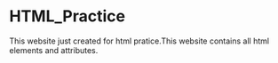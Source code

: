 # HTML_Practice
This website just created for html pratice.This website contains all html elements and attributes.
